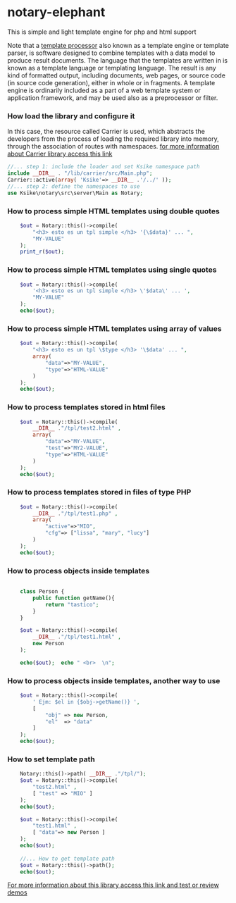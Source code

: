 # notary-elephant
This is simple and light template engine for php and html support

Note that a [template processor](https://en.wikipedia.org/wiki/Template_processor) also known as a template engine or template parser, is software designed to combine templates with a data model to produce result documents. The language that the templates are written in is known as a template language or templating language. The result is any kind of formatted output, including documents, web pages, or source code (in source code generation), either in whole or in fragments. A template engine is ordinarily included as a part of a web template system or application framework, and may be used also as a preprocessor or filter. 

### How load the library and configure it 
In this case, the resource called Carrier is used, which abstracts the developers from the process of loading the required library into memory, through the association of routes with namespaces. [for more information about Carrier library access this link](https://github.com/ameksike/ksike.elephant.carrier) 
```php
//... step 1: include the loader and set Ksike namespace path
include __DIR__ . "/lib/carrier/src/Main.php";
Carrier::active(array( 'Ksike'=> __DIR__ .'/../' ));
//... step 2: define the namespaces to use
use Ksike\notary\src\server\Main as Notary;
```

### How to process simple HTML templates using double quotes
```php
	$out = Notary::this()->compile(
		"<h3> esto es un tpl simple </h3> '{\$data}' ... ", 
		"MY-VALUE"
	);
	print_r($out); 
```

### How to process simple HTML templates using single quotes
```php
	$out = Notary::this()->compile(
		'<h3> esto es un tpl simple </h3> \'$data\' ... ', 
		"MY-VALUE"
	);
	echo($out); 
```

### How to process simple HTML templates using array of values
```php
	$out = Notary::this()->compile(
		"<h3> esto es un tpl \$type </h3> '\$data' ... ", 
		array(
			"data"=>"MY-VALUE", 
			"type"=>"HTML-VALUE"
		)
	);
	echo($out); 
```

### How to process templates stored in html files
```php
	$out = Notary::this()->compile( 
		__DIR__ ."/tpl/test2.html" , 
		array(
			"data"=>"MY-VALUE", 
			"test"=>"MY2-VALUE",
			"type"=>"HTML-VALUE"
		)
	);
	echo($out); 
```

### How to process templates stored in files of type PHP
```php
	$out = Notary::this()->compile( 
		__DIR__ ."/tpl/test1.php" , 
		array(
			"active"=>"MIO", 
			"cfg"=> ["lissa", "mary", "lucy"]
		)
	);
	echo($out);  
```

### How to process objects inside templates
```php

	class Person { 
		public function getName(){ 
			return "tastico"; 
		} 
	}

	$out = Notary::this()->compile( 
		__DIR__ ."/tpl/test1.html" , 
		new Person
	);

	echo($out);  echo " <br>  \n";


```

### How to process objects inside templates, another way to use
```php
	$out = Notary::this()->compile( 
		' Ejm: $el in {$obj->getName()} ',
		[ 
			"obj" => new Person, 
			"el"  => "data" 
		] 
	);
	echo($out); 
```

### How to set template path
```php
	Notary::this()->path( __DIR__ ."/tpl/");
	$out = Notary::this()->compile(
		"test2.html" , 
		[ "test" => "MIO" ]
	);
	echo($out);  

	$out = Notary::this()->compile(
		"test1.html" , 
		[ "data"=> new Person ]
	);
	echo($out); 
	
	//... How to get template path
	$out = Notary::this()->path();
	echo($out); 
```


[For more information about this library access this link and test or review demos](https://github.com/ameksike/ksike.elephant.notary/tree/master/demo) 

